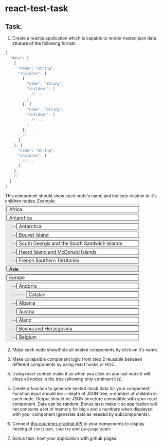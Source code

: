 # react-test-task

## Task:
1. Create a reactjs application which is capable to render nested json data struture of the following format:
```js
{
  "data": [
    {
      "name": "String",
      "children": [
        {
          "name": "String",
          "children": [
            // ...
          ]
        }, {
          "name": "String",
          "children": [
            // ...
          ]
        },
        // ...
      ]
    }, {
      "name": "String",
      "children": [
        // ...
      ]
    },
    // ...
  ]
}
```
This component should show each node's name and indicate relation to it's children nodes. Example:
![Component example](https://raw.githubusercontent.com/AlpacaGoesCrazy/react-test-project/master/example.png)

2. Make each node show/hide all nested components by click on it's name.

3. Make collapsible component logic from step 2 reusable between different components by using react hooks or HOC.

4. Using react context make it so when you click on any last node it will close all nodes in the tree (showing only continent list).

5. Create a function to generate nested mock data for your component. Function input should be: `n`-depth of JSON tree, `m`-number of children in each node. Output should be JSON structure compatible with your react component. Data can be random.
Bonus task: make it so application will not consume a lot of memory for big `n` and `m` numbers when displayed with your component (generate data as needed by subcomponents).

6. Connect [this countries graphql API](https://countries.trevorblades.com) to your components to display nesting of `Continent`, `Country` and `Language` types

7. Bonus task: host your application with github pages.
